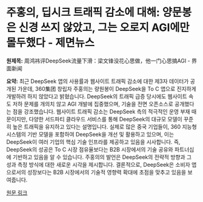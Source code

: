 # 주홍의, 딥시크 트래픽 감소에 대해: 양문봉은 신경 쓰지 않았고, 그는 오로지 AGI에만 몰두했다 - 제면뉴스

**원제목:** 周鸿祎评DeepSeek流量下滑：梁文锋没花心思做，他一门心思搞AGI - 界面新闻

**요약:** 최근 DeepSeek 앱의 사용률과 웹사이트 트래픽 감소에 대한 제3자 데이터가 공개된 가운데, 360集团 창립자 주홍의는 량원봉이 DeepSeek을 To C 앱으로 진지하게 개발하려 하지 않았다고 밝혔습니다.  DeepSeek의 트래픽 급증 당시에도 웹사이트 속도 저하 문제를 개의치 않고 AGI 개발에 집중했으며, 기술을 전면 오픈소스로 공개했다는 점을 강조했습니다.  웹사이트 트래픽 감소는 DeepSeek 측의 적극적인 운영 부재 때문이지만,  다양한 서드파티 클라우드 서비스를 통해 DeepSeek의 대규모 모델이 꾸준히 높은 트래픽을 유지하고 있다는 설명입니다.  실제로 많은 중국 기업들이, 360 지능형 시스템의 기반 모델을 포함하여 DeepSeek을 개선 및 활용하고 있으며,  이는 DeepSeek이 여러 기업의 핵심 기술 인프라를 제공하고 있음을 시사합니다.  즉, DeepSeek의 성공은 To C 시장 점유율보다는 B2B 시장에서의 기술 공유와 파트너십에 기반하고 있음을 알 수 있습니다.  주홍의의 발언은 DeepSeek의 전략적 방향과  그 성과 측정 방식에 대한 새로운 시각을 제시합니다.  결론적으로, DeepSeek은 소비자 앱으로서의 성장보다는 B2B 시장에서의 기술적 영향력 확대에 초점을 맞추고 있음을 보여줍니다.

[원문 링크](https://www.jiemian.com/article/13072891.html)
